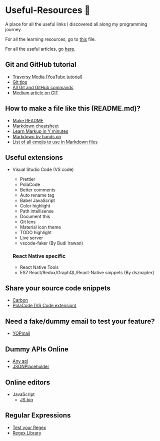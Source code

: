 # Useful-Resources :rocket:
A place for all the useful links I discovered all along my programming journey.

For all the learning resources, go to [this](https://github.com/Quadrified/Useful-Links/blob/master/Learning-Resources.md#learning-resources-books) file.

For all the useful articles, go [here](https://github.com/Quadrified/Useful-Links/blob/master/Useful-Articles.md#useful-articles-books).

## Git and GitHub tutorial
* [Traversy Media (YouTube tutorial)](https://www.youtube.com/watch?v=SWYqp7iY_Tc)
* [Git tips](https://github.com/Quadrified/Git-Tips)
* [All Git and GitHub commands](https://github.com/joshnh/Git-Commands)
* [Medium article on GIT](https://itnext.io/become-a-git-pro-in-just-one-blog-a-thorough-guide-to-git-architecture-and-command-line-interface-93fbe9bdb395)

## How to make a file like this (README.md)?
* [Make README](https://www.makeareadme.com/)
* [Markdown cheatsheet](https://www.markdownguide.org/cheat-sheet)
* [Learn Markup in Y minutes](https://learnxinyminutes.com/docs/markdown/)
* [Markdown by hands on](https://commonmark.org/help/tutorial/index.html)
* [List of all emojis to use in Markdown files](https://www.webfx.com/tools/emoji-cheat-sheet/)


## Useful extensions
* Visual Studio Code (VS code)
	- Prettier
	- PolaCode
	- Better comments
	- Auto rename tag
	- Babel JavaScript
	- Color highlight
	- Path intellisense
	- Document this
	- Git lens
	- Material icon theme
	- TODO highlight
	- Live server
	- vscode-faker (By  Budi Irawan)
	
	### React Native specific	
	- React Native Tools
	- ES7 React/Redux/GraphQL/React-Native snippets (By dsznajder)
	
## Share your source code snippets
* [Carbon](https://carbon.now.sh/)
* [PolaCode (VS Code extension)](https://marketplace.visualstudio.com/items?itemName=pnp.polacode)

## Need a fake/dummy email to test your feature?
* [YOPmail](http://www.yopmail.com/en/)

## Dummy APIs Online
* [Any api](https://any-api.com/)
* [JSONPlaceholder](https://jsonplaceholder.typicode.com/)

## Online editors
* JavaScript
	- [JS bin](https://jsbin.com/?js,console,output)
	
## Regular Expressions
* [Test your Regex](https://www.regular-expressions.info/javascriptexample.html)
* [Regex Library](http://regexlib.com/Search.aspx?k=alphabets&c=-1&m=-1&ps=20&AspxAutoDetectCookieSupport=1)
